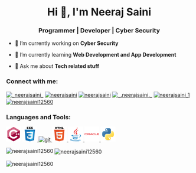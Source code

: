 <h1 align="center">Hi 👋, I'm Neeraj Saini</h1>
<h3 align="center">Programmer | Developer | Cyber Security</h3>



- 🔭 I’m currently working on **Cyber Security**

- 🌱 I’m currently learning **Web Development and App Development**

- 💬 Ask me about **Tech related stuff**

<h3 align="left">Connect with me:</h3>
<p align="left">
<a href="https://twitter.com/_neerajsaini_" target="blank"><img align="center" src="https://cdn.jsdelivr.net/npm/simple-icons@3.0.1/icons/twitter.svg" alt="_neerajsaini_" height="30" width="40" /></a>
<a href="https://www.linkedin.com/in/neeraj-saini/" target="blank"><img align="center" src="https://cdn.jsdelivr.net/npm/simple-icons@3.0.1/icons/linkedin.svg" alt="neerajsaini" height="30" width="40" /></a>
<a href="https://www.facebook.com/profile.php?id=100040132968284" target="blank"><img align="center" src="https://cdn.jsdelivr.net/npm/simple-icons@3.0.1/icons/facebook.svg" alt="neerajsaini" height="30" width="40" /></a>
<a href="https://instagram.com/_.neerajsaini._" target="blank"><img align="center" src="https://cdn.jsdelivr.net/npm/simple-icons@3.0.1/icons/instagram.svg" alt="_.neerajsaini._" height="30" width="40" /></a>
<a href="https://www.codechef.com/users/neerajsaini_1" target="blank"><img align="center" src="https://cdn.jsdelivr.net/npm/simple-icons@3.1.0/icons/codechef.svg" alt="neerajsaini_1" height="30" width="40" /></a>
<a href="https://www.hackerrank.com/neerajsaini12560" target="blank"><img align="center" src="https://cdn.jsdelivr.net/npm/simple-icons@3.0.1/icons/hackerrank.svg" alt="neerajsaini12560" height="30" width="40" /></a>
</p>

<h3 align="left">Languages and Tools:</h3>
<p align="left">  <img src="https://raw.githubusercontent.com/devicons/devicon/master/icons/cplusplus/cplusplus-original.svg" alt="cplusplus" width="40" height="40"/> </a> <a href="https://www.w3schools.com/css/" target="_blank"> <img src="https://raw.githubusercontent.com/devicons/devicon/master/icons/css3/css3-original-wordmark.svg" alt="css3" width="40" height="40"/> </a> <a href="https://dart.dev" target="_blank">  </a> <a href="https://git-scm.com/" target="_blank"> <img src="https://www.vectorlogo.zone/logos/git-scm/git-scm-icon.svg" alt="git" width="40" height="40"/> </a> <a href="https://www.w3.org/html/" target="_blank"> <img src="https://raw.githubusercontent.com/devicons/devicon/master/icons/html5/html5-original-wordmark.svg" alt="html5" width="40" height="40"/> </a> <a href="https://www.java.com" target="_blank"> <img src="https://raw.githubusercontent.com/devicons/devicon/master/icons/java/java-original.svg" alt="java" width="40" height="40"/> </a> <a href="https://developer.mozilla.org/en-US/docs/Web/JavaScript" target="_blank">    <a href="https://www.oracle.com/" target="_blank"> <img src="https://raw.githubusercontent.com/devicons/devicon/master/icons/oracle/oracle-original.svg" alt="oracle" width="40" height="40"/> </a> <a href="https://www.python.org" target="_blank"> <img src="https://raw.githubusercontent.com/devicons/devicon/master/icons/python/python-original.svg" alt="python" width="40" height="40"/> </a> </p>

<p><img align="left" src="https://github-readme-stats.vercel.app/api/top-langs?username=neerajsaini12560&show_icons=true&locale=en&layout=compact" alt="neerajsaini12560" /></p>

<p>&nbsp;<img align="center" src="https://github-readme-stats.vercel.app/api?username=neerajsaini12560&show_icons=true&locale=en" alt="neerajsaini12560" /></p>

<p><img align="center" src="https://github-readme-streak-stats.herokuapp.com/?user=neerajsaini12560&" alt="neerajsaini12560" /></p>
